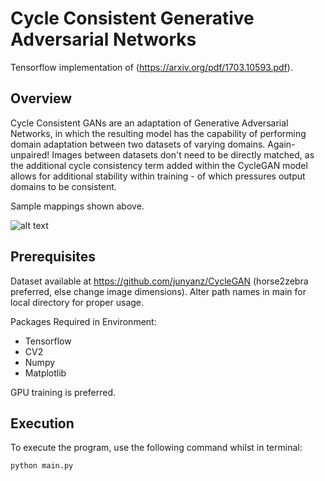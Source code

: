 # Cycle Consistent Generative Adversarial Networks

Tensorflow implementation of (https://arxiv.org/pdf/1703.10593.pdf). 

## Overview

Cycle Consistent GANs are an adaptation of Generative Adversarial Networks, in which the resulting model has the capability of performing domain adaptation between two datasets of varying domains. Again- unpaired! Images between datasets don't need to be directly matched, as the additional cycle consistency term added within the CycleGAN model allows for additional stability within training - of which pressures output domains to be consistent.

Sample mappings shown above.

![alt text](https://camo.githubusercontent.com/2fadde78dccf4d61f1294933c3e8083c07a303c7/68747470733a2f2f6a756e79616e7a2e6769746875622e696f2f4379636c6547414e2f696d616765732f6f626a656374732e6a7067)

## Prerequisites

Dataset available at https://github.com/junyanz/CycleGAN (horse2zebra preferred, else change image dimensions). Alter path names in main for local directory for proper usage. 

Packages Required in Environment:
- Tensorflow
- CV2
- Numpy
- Matplotlib

GPU training is preferred.

## Execution

To execute the program, use the following command whilst in terminal:
```
python main.py
```

